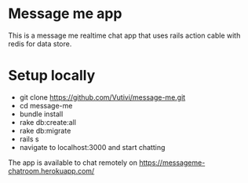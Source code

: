 # Message me app

This is a message me realtime chat app that uses rails action cable with redis for data store.

# Setup locally

 * git clone https://github.com/Vutivi/message-me.git
 * cd message-me
 * bundle install
 * rake db:create:all
 * rake db:migrate
 * rails s
 * navigate to localhost:3000 and start chatting

The app is available to chat remotely on https://messageme-chatroom.herokuapp.com/
